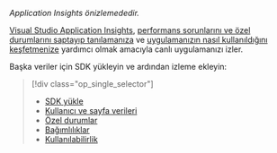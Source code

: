 
*Application Insights önizlemededir.*

<a name="selector1"></a>

[Visual Studio Application Insights](../articles/application-insights/app-insights-overview.md), [performans sorunlarını ve özel durumlarını saptayıp tanılamanıza](../articles/application-insights/app-insights-detect-triage-diagnose.md) ve [uygulamanızın nasıl kullanıldığını keşfetmenize](../articles/application-insights/app-insights-overview-usage.md) yardımcı olmak amacıyla canlı uygulamanızı izler. 

Başka veriler için SDK yükleyin ve ardından izleme ekleyin:

> [!div class="op_single_selector"]
> * [SDK yükle](../articles/application-insights/app-insights-asp-net.md#selector1)
> * [Kullanıcı ve sayfa verileri](../articles/application-insights/app-insights-javascript.md#selector1)
> * [Özel durumlar](../articles/application-insights/app-insights-asp-net-exceptions.md#selector1)
> * [Bağımlılıklar](../articles/application-insights/app-insights-asp-net-dependencies.md#selector1)
> * [Kullanılabilirlik](../articles/application-insights/app-insights-monitor-web-app-availability.md#selector1)
> 
> 

<!--HONumber=Sep16_HO3-->


